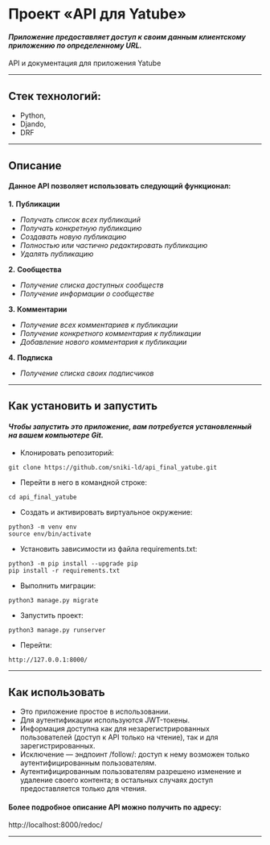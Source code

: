 # Проект «API для Yatube» 
#### **_Приложение предоставляет доступ к своим данным клиентскому приложению по определенному URL._**
API и документация для приложения Yatube
___
## Стек технологий:
- Python,
- Djando, 
- DRF
___
## Описание
#### Данное API позволяет использовать следующий функционал:

__1.__ __Публикации__

- _Получать список всех публикаций_
- _Получать конкретную публикацию_
- _Создавать новую публикацию_
- _Полностью или частично редактировать публикацию_
- _Удалять публикацию_

__2.__ __Сообщества__

- _Получение списка доступных сообществ_
- _Получение информации о сообществе_

__3.__ __Комментарии__
- _Получение всех комментариев к публикации_
- _Получение конкретного комментария к публикации_  
- _Добавление нового комментария к публикации_

__4.__ __Подписка__
- _Получение списка своих подписчиков_

___
## Как установить и запустить
#### **_Чтобы запустить это приложение, вам потребуeтся установленный на вашем компьютере Git._**

* Клонировать репозиторий:
```
git clone https://github.com/sniki-ld/api_final_yatube.git
```
* Перейти в него в командной строке:
```
cd api_final_yatube
```
* Cоздать и активировать виртуальное окружение:
```
python3 -m venv env
source env/bin/activate
```
* Установить зависимости из файла requirements.txt:
```
python3 -m pip install --upgrade pip
pip install -r requirements.txt
```
* Выполнить миграции:
```
python3 manage.py migrate
```
* Запустить проект:
```
python3 manage.py runserver
```
* Перейти:
```
http://127.0.0.1:8000/
```

***
## Как использовать

- Это приложение простое в использовании.
- Для аутентификации используются JWT-токены.
- Информация доступна как для незарегистрированных пользователей 
  (доступ к API только на чтение), так и для зарегистрированных.
- Исключение — эндпоинт /follow/: доступ к нему возможен только аутентифицированным пользователям.  
- Аутентифицированным пользователям разрешено изменение и удаление своего контента;
  в остальных случаях доступ предоставляется только для чтения.


#### Более подробное описание API можно получить по адресу:
http://localhost:8000/redoc/
***
